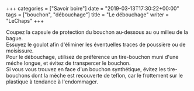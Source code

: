 +++
categories = ["Savoir boire"]
date = "2019-03-13T17:30:22+00:00"
tags = ["bouchon", "débouchage"] 
title = "Le débouchage"
writer = "LeChaps"
+++

Coupez la capsule de protection du bouchon au-dessous au ou milieu de la bague.  
Essuyez le goulot afin d'éliminer les éventuelles traces de poussière ou de moisissure.  
Pour le débouchage, utilisez de préférence un tire-bouchon muni d'une méche longue, et évitez de transpercer le bouchon.  
Si vous vous trouvez en face d'un bouchon synthétique, évitez les tire-bouchons dont la mèche est recouverte de teflon, car le frottement sur le plastique à tendance à l'endommager.
